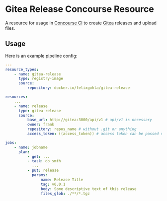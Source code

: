 # Gitea Release Concourse Resource

A resource for usage in [Concourse CI](https://concourse-ci.org) to create [Gitea](https://gitea.io/) releases and upload files.

## Usage

Here is an example pipeline config:

```yml
---
resource_types:
    - name: gitea-release
      type: registry-image
      source:
          repository: docker.io/felixgohla/gitea-release

resources:
    ...
    - name: release
      type: gitea-release
      source:
          base_url: http://gitea:3000/api/v1 # api/v1 is necessary
          owner: frank
          repository: repos_name # without .git or anything
          access_token: ((access_token)) # access token can be passed via the `--load-vars-from` fly option in `set-pipeline`

jobs:
    - name: jobname
      plan:
          - get: ...
          - task: do_smth
            ...
          - put: release
            params:
                name: Release Title
                tag: v0.0.1
                body: Some descriptive text of this release
                files_glob: ./**/*.tgz
```
